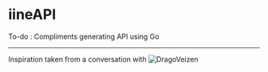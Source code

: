 # iineAPI
To-do : Compliments generating API using Go

---

Inspiration taken from a conversation with ![DragoVeizen](https://github.com/DragoVeizen)
